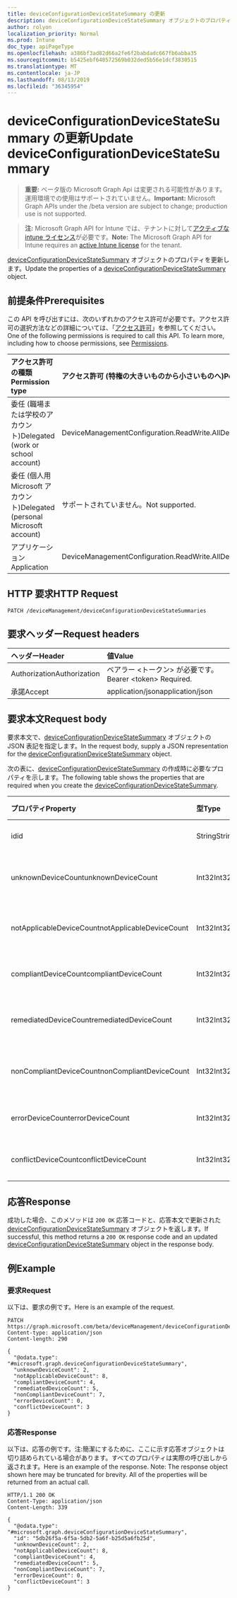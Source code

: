```yaml
---
title: deviceConfigurationDeviceStateSummary の更新
description: deviceConfigurationDeviceStateSummary オブジェクトのプロパティを更新します。
author: rolyon
localization_priority: Normal
ms.prod: Intune
doc_type: apiPageType
ms.openlocfilehash: a386bf3ad82d66a2fe6f2babdadc667fb6abba35
ms.sourcegitcommit: b5425ebf648572569b032ded5b56e1dcf3830515
ms.translationtype: MT
ms.contentlocale: ja-JP
ms.lasthandoff: 08/13/2019
ms.locfileid: "36345954"
---
```

# <a name="update-deviceconfigurationdevicestatesummary"></a><span data-ttu-id="decc3-103">deviceConfigurationDeviceStateSummary の更新</span><span class="sxs-lookup"><span data-stu-id="decc3-103">Update deviceConfigurationDeviceStateSummary</span></span>

> <span data-ttu-id="decc3-104">**重要:** ベータ版の Microsoft Graph Api は変更される可能性があります。運用環境での使用はサポートされていません。</span><span class="sxs-lookup"><span data-stu-id="decc3-104">**Important:** Microsoft Graph APIs under the /beta version are subject to change; production use is not supported.</span></span>

> <span data-ttu-id="decc3-105">**注:** Microsoft Graph API for Intune では、テナントに対して[アクティブな intune ライセンス](https://go.microsoft.com/fwlink/?linkid=839381)が必要です。</span><span class="sxs-lookup"><span data-stu-id="decc3-105">**Note:** The Microsoft Graph API for Intune requires an [active Intune license](https://go.microsoft.com/fwlink/?linkid=839381) for the tenant.</span></span>

<span data-ttu-id="decc3-106">[deviceConfigurationDeviceStateSummary](../resources/intune-deviceconfig-deviceconfigurationdevicestatesummary.md) オブジェクトのプロパティを更新します。</span><span class="sxs-lookup"><span data-stu-id="decc3-106">Update the properties of a [deviceConfigurationDeviceStateSummary](../resources/intune-deviceconfig-deviceconfigurationdevicestatesummary.md) object.</span></span>

## <a name="prerequisites"></a><span data-ttu-id="decc3-107">前提条件</span><span class="sxs-lookup"><span data-stu-id="decc3-107">Prerequisites</span></span>
<span data-ttu-id="decc3-p101">この API を呼び出すには、次のいずれかのアクセス許可が必要です。アクセス許可の選択方法などの詳細については、「[アクセス許可](/graph/permissions-reference)」を参照してください。</span><span class="sxs-lookup"><span data-stu-id="decc3-p101">One of the following permissions is required to call this API. To learn more, including how to choose permissions, see [Permissions](/graph/permissions-reference).</span></span>

|<span data-ttu-id="decc3-110">アクセス許可の種類</span><span class="sxs-lookup"><span data-stu-id="decc3-110">Permission type</span></span>|<span data-ttu-id="decc3-111">アクセス許可 (特権の大きいものから小さいものへ)</span><span class="sxs-lookup"><span data-stu-id="decc3-111">Permissions (from most to least privileged)</span></span>|
|:---|:---|
|<span data-ttu-id="decc3-112">委任 (職場または学校のアカウント)</span><span class="sxs-lookup"><span data-stu-id="decc3-112">Delegated (work or school account)</span></span>|<span data-ttu-id="decc3-113">DeviceManagementConfiguration.ReadWrite.All</span><span class="sxs-lookup"><span data-stu-id="decc3-113">DeviceManagementConfiguration.ReadWrite.All</span></span>|
|<span data-ttu-id="decc3-114">委任 (個人用 Microsoft アカウント)</span><span class="sxs-lookup"><span data-stu-id="decc3-114">Delegated (personal Microsoft account)</span></span>|<span data-ttu-id="decc3-115">サポートされていません。</span><span class="sxs-lookup"><span data-stu-id="decc3-115">Not supported.</span></span>|
|<span data-ttu-id="decc3-116">アプリケーション</span><span class="sxs-lookup"><span data-stu-id="decc3-116">Application</span></span>|<span data-ttu-id="decc3-117">DeviceManagementConfiguration.ReadWrite.All</span><span class="sxs-lookup"><span data-stu-id="decc3-117">DeviceManagementConfiguration.ReadWrite.All</span></span>|

## <a name="http-request"></a><span data-ttu-id="decc3-118">HTTP 要求</span><span class="sxs-lookup"><span data-stu-id="decc3-118">HTTP Request</span></span>
<!-- {
  "blockType": "ignored"
}
-->
``` http
PATCH /deviceManagement/deviceConfigurationDeviceStateSummaries
```

## <a name="request-headers"></a><span data-ttu-id="decc3-119">要求ヘッダー</span><span class="sxs-lookup"><span data-stu-id="decc3-119">Request headers</span></span>
|<span data-ttu-id="decc3-120">ヘッダー</span><span class="sxs-lookup"><span data-stu-id="decc3-120">Header</span></span>|<span data-ttu-id="decc3-121">値</span><span class="sxs-lookup"><span data-stu-id="decc3-121">Value</span></span>|
|:---|:---|
|<span data-ttu-id="decc3-122">Authorization</span><span class="sxs-lookup"><span data-stu-id="decc3-122">Authorization</span></span>|<span data-ttu-id="decc3-123">ベアラー &lt;トークン&gt; が必要です。</span><span class="sxs-lookup"><span data-stu-id="decc3-123">Bearer &lt;token&gt; Required.</span></span>|
|<span data-ttu-id="decc3-124">承諾</span><span class="sxs-lookup"><span data-stu-id="decc3-124">Accept</span></span>|<span data-ttu-id="decc3-125">application/json</span><span class="sxs-lookup"><span data-stu-id="decc3-125">application/json</span></span>|

## <a name="request-body"></a><span data-ttu-id="decc3-126">要求本文</span><span class="sxs-lookup"><span data-stu-id="decc3-126">Request body</span></span>
<span data-ttu-id="decc3-127">要求本文で、[deviceConfigurationDeviceStateSummary](../resources/intune-deviceconfig-deviceconfigurationdevicestatesummary.md) オブジェクトの JSON 表記を指定します。</span><span class="sxs-lookup"><span data-stu-id="decc3-127">In the request body, supply a JSON representation for the [deviceConfigurationDeviceStateSummary](../resources/intune-deviceconfig-deviceconfigurationdevicestatesummary.md) object.</span></span>

<span data-ttu-id="decc3-128">次の表に、[deviceConfigurationDeviceStateSummary](../resources/intune-deviceconfig-deviceconfigurationdevicestatesummary.md) の作成時に必要なプロパティを示します。</span><span class="sxs-lookup"><span data-stu-id="decc3-128">The following table shows the properties that are required when you create the [deviceConfigurationDeviceStateSummary](../resources/intune-deviceconfig-deviceconfigurationdevicestatesummary.md).</span></span>

|<span data-ttu-id="decc3-129">プロパティ</span><span class="sxs-lookup"><span data-stu-id="decc3-129">Property</span></span>|<span data-ttu-id="decc3-130">型</span><span class="sxs-lookup"><span data-stu-id="decc3-130">Type</span></span>|<span data-ttu-id="decc3-131">説明</span><span class="sxs-lookup"><span data-stu-id="decc3-131">Description</span></span>|
|:---|:---|:---|
|<span data-ttu-id="decc3-132">id</span><span class="sxs-lookup"><span data-stu-id="decc3-132">id</span></span>|<span data-ttu-id="decc3-133">String</span><span class="sxs-lookup"><span data-stu-id="decc3-133">String</span></span>|<span data-ttu-id="decc3-134">エンティティのキー。</span><span class="sxs-lookup"><span data-stu-id="decc3-134">Key of the entity.</span></span>|
|<span data-ttu-id="decc3-135">unknownDeviceCount</span><span class="sxs-lookup"><span data-stu-id="decc3-135">unknownDeviceCount</span></span>|<span data-ttu-id="decc3-136">Int32</span><span class="sxs-lookup"><span data-stu-id="decc3-136">Int32</span></span>|<span data-ttu-id="decc3-137">不明なデバイスの数</span><span class="sxs-lookup"><span data-stu-id="decc3-137">Number of unknown devices</span></span>|
|<span data-ttu-id="decc3-138">notApplicableDeviceCount</span><span class="sxs-lookup"><span data-stu-id="decc3-138">notApplicableDeviceCount</span></span>|<span data-ttu-id="decc3-139">Int32</span><span class="sxs-lookup"><span data-stu-id="decc3-139">Int32</span></span>|<span data-ttu-id="decc3-140">該当しないデバイスの数</span><span class="sxs-lookup"><span data-stu-id="decc3-140">Number of not applicable devices</span></span>|
|<span data-ttu-id="decc3-141">compliantDeviceCount</span><span class="sxs-lookup"><span data-stu-id="decc3-141">compliantDeviceCount</span></span>|<span data-ttu-id="decc3-142">Int32</span><span class="sxs-lookup"><span data-stu-id="decc3-142">Int32</span></span>|<span data-ttu-id="decc3-143">準拠デバイスの数</span><span class="sxs-lookup"><span data-stu-id="decc3-143">Number of compliant devices</span></span>|
|<span data-ttu-id="decc3-144">remediatedDeviceCount</span><span class="sxs-lookup"><span data-stu-id="decc3-144">remediatedDeviceCount</span></span>|<span data-ttu-id="decc3-145">Int32</span><span class="sxs-lookup"><span data-stu-id="decc3-145">Int32</span></span>|<span data-ttu-id="decc3-146">修復済みデバイスの数</span><span class="sxs-lookup"><span data-stu-id="decc3-146">Number of remediated devices</span></span>|
|<span data-ttu-id="decc3-147">nonCompliantDeviceCount</span><span class="sxs-lookup"><span data-stu-id="decc3-147">nonCompliantDeviceCount</span></span>|<span data-ttu-id="decc3-148">Int32</span><span class="sxs-lookup"><span data-stu-id="decc3-148">Int32</span></span>|<span data-ttu-id="decc3-149">準拠していないデバイスの数</span><span class="sxs-lookup"><span data-stu-id="decc3-149">Number of NonCompliant devices</span></span>|
|<span data-ttu-id="decc3-150">errorDeviceCount</span><span class="sxs-lookup"><span data-stu-id="decc3-150">errorDeviceCount</span></span>|<span data-ttu-id="decc3-151">Int32</span><span class="sxs-lookup"><span data-stu-id="decc3-151">Int32</span></span>|<span data-ttu-id="decc3-152">エラー デバイスの数</span><span class="sxs-lookup"><span data-stu-id="decc3-152">Number of error devices</span></span>|
|<span data-ttu-id="decc3-153">conflictDeviceCount</span><span class="sxs-lookup"><span data-stu-id="decc3-153">conflictDeviceCount</span></span>|<span data-ttu-id="decc3-154">Int32</span><span class="sxs-lookup"><span data-stu-id="decc3-154">Int32</span></span>|<span data-ttu-id="decc3-155">競合デバイスの数</span><span class="sxs-lookup"><span data-stu-id="decc3-155">Number of conflict devices</span></span>|



## <a name="response"></a><span data-ttu-id="decc3-156">応答</span><span class="sxs-lookup"><span data-stu-id="decc3-156">Response</span></span>
<span data-ttu-id="decc3-157">成功した場合、このメソッドは `200 OK` 応答コードと、応答本文で更新された [deviceConfigurationDeviceStateSummary](../resources/intune-deviceconfig-deviceconfigurationdevicestatesummary.md) オブジェクトを返します。</span><span class="sxs-lookup"><span data-stu-id="decc3-157">If successful, this method returns a `200 OK` response code and an updated [deviceConfigurationDeviceStateSummary](../resources/intune-deviceconfig-deviceconfigurationdevicestatesummary.md) object in the response body.</span></span>

## <a name="example"></a><span data-ttu-id="decc3-158">例</span><span class="sxs-lookup"><span data-stu-id="decc3-158">Example</span></span>

### <a name="request"></a><span data-ttu-id="decc3-159">要求</span><span class="sxs-lookup"><span data-stu-id="decc3-159">Request</span></span>
<span data-ttu-id="decc3-160">以下は、要求の例です。</span><span class="sxs-lookup"><span data-stu-id="decc3-160">Here is an example of the request.</span></span>
``` http
PATCH https://graph.microsoft.com/beta/deviceManagement/deviceConfigurationDeviceStateSummaries
Content-type: application/json
Content-length: 290

{
  "@odata.type": "#microsoft.graph.deviceConfigurationDeviceStateSummary",
  "unknownDeviceCount": 2,
  "notApplicableDeviceCount": 8,
  "compliantDeviceCount": 4,
  "remediatedDeviceCount": 5,
  "nonCompliantDeviceCount": 7,
  "errorDeviceCount": 0,
  "conflictDeviceCount": 3
}
```

### <a name="response"></a><span data-ttu-id="decc3-161">応答</span><span class="sxs-lookup"><span data-stu-id="decc3-161">Response</span></span>
<span data-ttu-id="decc3-p102">以下は、応答の例です。注:簡潔にするために、ここに示す応答オブジェクトは切り詰められている場合があります。すべてのプロパティは実際の呼び出しから返されます。</span><span class="sxs-lookup"><span data-stu-id="decc3-p102">Here is an example of the response. Note: The response object shown here may be truncated for brevity. All of the properties will be returned from an actual call.</span></span>
``` http
HTTP/1.1 200 OK
Content-Type: application/json
Content-Length: 339

{
  "@odata.type": "#microsoft.graph.deviceConfigurationDeviceStateSummary",
  "id": "5db26f5a-6f5a-5db2-5a6f-b25d5a6fb25d",
  "unknownDeviceCount": 2,
  "notApplicableDeviceCount": 8,
  "compliantDeviceCount": 4,
  "remediatedDeviceCount": 5,
  "nonCompliantDeviceCount": 7,
  "errorDeviceCount": 0,
  "conflictDeviceCount": 3
}
```






